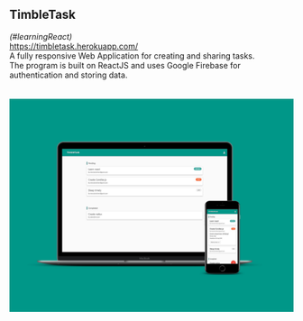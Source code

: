 <b><h2>TimbleTask</h2></b> <i>(#learningReact)</i>
<br/><a href="https://timbletask.herokuapp.com/">https://timbletask.herokuapp.com/</a><br>
A fully responsive Web Application for creating and sharing tasks.<br>
The program is built on ReactJS and uses Google Firebase for authentication and storing data.<br/>
<br><br>
<img width="700" src="capture.jpg"/>
